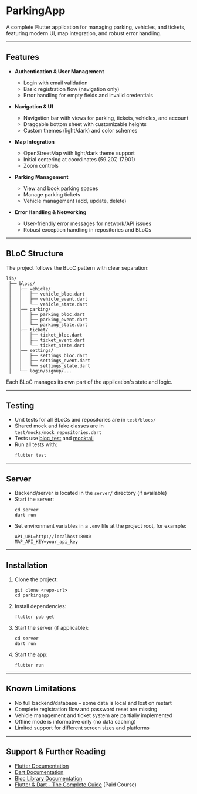 # ParkingApp

A complete Flutter application for managing parking, vehicles, and tickets, featuring modern UI, map integration, and robust error handling.

---

## Features

- **Authentication & User Management**

  - Login with email validation
  - Basic registration flow (navigation only)
  - Error handling for empty fields and invalid credentials

- **Navigation & UI**

  - Navigation bar with views for parking, tickets, vehicles, and account
  - Draggable bottom sheet with customizable heights
  - Custom themes (light/dark) and color schemes

- **Map Integration**

  - OpenStreetMap with light/dark theme support
  - Initial centering at coordinates (59.207, 17.901)
  - Zoom controls

- **Parking Management**

  - View and book parking spaces
  - Manage parking tickets
  - Vehicle management (add, update, delete)

- **Error Handling & Networking**
  - User-friendly error messages for network/API issues
  - Robust exception handling in repositories and BLoCs

---

## BLoC Structure

The project follows the BLoC pattern with clear separation:

```
lib/
 ├── blocs/
 │   ├── vehicle/
 │   │   ├── vehicle_bloc.dart
 │   │   ├── vehicle_event.dart
 │   │   └── vehicle_state.dart
 │   ├── parking/
 │   │   ├── parking_bloc.dart
 │   │   ├── parking_event.dart
 │   │   └── parking_state.dart
 │   ├── ticket/
 │   │   ├── ticket_bloc.dart
 │   │   ├── ticket_event.dart
 │   │   └── ticket_state.dart
 │   ├── settings/
 │   │   ├── settings_bloc.dart
 │   │   ├── settings_event.dart
 │   │   └── settings_state.dart
 │   └── login/signup/...
```

Each BLoC manages its own part of the application's state and logic.

---

## Testing

- Unit tests for all BLoCs and repositories are in `test/blocs/`
- Shared mock and fake classes are in `test/mocks/mock_repositories.dart`
- Tests use [bloc_test](https://pub.dev/packages/bloc_test) and [mocktail](https://pub.dev/packages/mocktail)
- Run all tests with:
  ```
  flutter test
  ```

---

## Server

- Backend/server is located in the `server/` directory (if available)
- Start the server:
  ```
  cd server
  dart run
  ```
- Set environment variables in a `.env` file at the project root, for example:
  ```
  API_URL=http://localhost:8080
  MAP_API_KEY=your_api_key
  ```

---

## Installation

1. Clone the project:
   ```
   git clone <repo-url>
   cd parkingapp
   ```
2. Install dependencies:
   ```
   flutter pub get
   ```
3. Start the server (if applicable):
   ```
   cd server
   dart run
   ```
4. Start the app:
   ```
   flutter run
   ```

---

## Known Limitations

- No full backend/database – some data is local and lost on restart
- Complete registration flow and password reset are missing
- Vehicle management and ticket system are partially implemented
- Offline mode is informative only (no data caching)
- Limited support for different screen sizes and platforms

---

## Support & Further Reading

- [Flutter Documentation](https://docs.flutter.dev/)
- [Dart Documentation](https://dart.dev/docs)
- [Bloc Library Documentation](https://bloclibrary.dev/#/)
- [Flutter & Dart - The Complete Guide](https://www.udemy.com/course/learn-flutter-dart-to-build-ios-android-apps/) (Paid Course)
